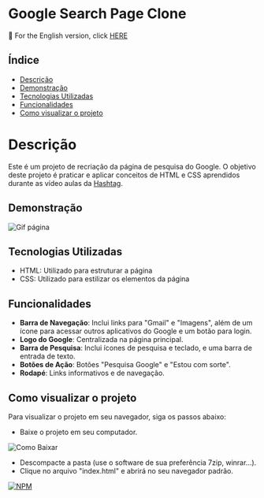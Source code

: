 # Google Search Page Clone

🔗 For the English version, click [HERE](https://github.com/patyfreitasbr/Google-Search-Page-Clone/blob/main/README_en.md "readme english")


## Índice

- [Descrição](#descrição)
- [Demonstração](#demonstração)
- [Tecnologias Utilizadas](#tecnologias-utilizadas)
- [Funcionalidades](#funcionalidades)
- [Como visualizar o projeto](#como-visualizar-o-projeto)

# Descrição

Este é um projeto de recriação da página de pesquisa do Google. O objetivo deste projeto é praticar e aplicar conceitos de HTML e CSS aprendidos durante as vídeo aulas da [Hashtag](https://hashtagtreinamentos.com "Site da Hashtag").

## Demonstração

![Gif página](https://blogger.googleusercontent.com/img/b/R29vZ2xl/AVvXsEhwQNAGbFpUaDGAhNoDpVqVekA8Qkw69noiVE5SwGr0-ahWcNIeGtImDzYUXjAG_uTPtyvLvqpXPsICcG0-aXfhoB9unSOjBqxTWmTRHAWr7h0-K-vEKWcfs3BIzVen-heJG5vMbI0SWB3g2B7XICYGrwvF0_w48KI2VsJWJQgJ1Iy4IUVoKC2WMKyq2SsX/w640-h360/GoogleSearchPageClone_GIF.gif)

## Tecnologias Utilizadas

- HTML: Utilizado para estruturar a página
- CSS: Utilizado para estilizar os elementos da página

## Funcionalidades

- **Barra de Navegação**: Inclui links para "Gmail" e "Imagens", além de um ícone para acessar outros aplicativos do Google e um botão para login.
- **Logo do Google**: Centralizada na página principal.
- **Barra de Pesquisa**: Inclui ícones de pesquisa e teclado, e uma barra de entrada de texto.
- **Botões de Ação**: Botões "Pesquisa Google" e "Estou com sorte".
- **Rodapé**: Links informativos e de navegação.

## Como visualizar o projeto

Para visualizar o projeto em seu navegador, siga os passos abaixo:

- Baixe o projeto em seu computador.

![Como Baixar](https://blogger.googleusercontent.com/img/b/R29vZ2xl/AVvXsEjdisgHK58i-uj_3Qxq75VrKav8jPEwEb-FP6vEy80wqhWcaZYwO4cVhiF1723j4Jc4ESWnLUpTlwxT6fH9OQnV1sRT53EK7AhZS-3L2zW5K0DkATzxWA1b5sYt72NFu2Zcjr1LiwfRwL8wCqcijlckIg1TndAN6KyT4JRLnc4Q7w2M3gXza4hOeGG4KE08/s1600/baixar-projetos.gif)


- Descompacte a pasta (use o software de sua preferência 7zip, winrar...).
- Clique no arquivo "index.html" e abrirá no seu navegador padrão.
  <br>

[![NPM](https://img.shields.io/npm/l/react)](https://github.com/patyfreitasbr/Google-Search-Page-Clone/blob/main/LICENSE)
